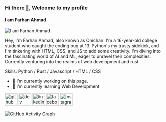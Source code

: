 ### Hi there 👋, Welcome to my profile

#### I am Farhan Ahmad

![I am Farhan Ahmad](https://arturssmirnovs.github.io/github-profile-readme-generator/images/banner.png)

Hey, I'm Farhan Ahmad, also known as Onichan. I'm a 16-year-old college student who caught the coding bug at 13. Python's my trusty sidekick, and I'm tinkering with HTML, CSS, and JS to add some creativity. I'm diving into the fascinating world of AI and ML, eager to unravel their complexities. Currently venturing into the realms of web development and rust.

Skills: Python / Rust / Javascript / HTML / CSS

- 🔭 I’m currently working on this page.
- 🌱 I’m currently learning Web Development

[<img src='https://cdn.jsdelivr.net/npm/simple-icons@3.0.1/icons/github.svg' alt='github' height='40'>](https://github.com/https://github.com/OniChan-Baka) [<img src='https://cdn.jsdelivr.net/npm/simple-icons@3.0.1/icons/dev-dot-to.svg' alt='dev' height='40'>](https://dev.to/https://dev.to/onichanbaka) [<img src='https://cdn.jsdelivr.net/npm/simple-icons@3.0.1/icons/linkedin.svg' alt='linkedin' height='40'>](https://www.linkedin.com/in/https://www.linkedin.com/in/farhan-ahmad-297718288//) [<img src='https://cdn.jsdelivr.net/npm/simple-icons@3.0.1/icons/facebook.svg' alt='facebook' height='40'>](https://www.facebook.com/www.facebook.com/profile.php?id=100037761276901) [<img src='https://cdn.jsdelivr.net/npm/simple-icons@3.0.1/icons/instagram.svg' alt='instagram' height='40'>](https://www.instagram.com/https://www.instagram.com/onichan._.baka//)

![GitHub Activity Graph](https://activity-graph.herokuapp.com/graph?username=OniChan-Bakahttps://github.com/OniChan-Baka)
